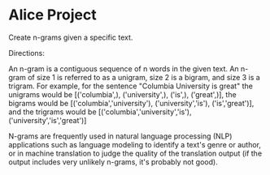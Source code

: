 # Alice Project

Create n-grams given a specific text.

Directions: 

An n-gram is a contiguous sequence of n words in the given text. An n-gram of size 1 is referred to as a unigram, size 2 is a bigram, and size 3 is a trigram. For example, for the sentence "Columbia University is great" the unigrams would be
[('columbia',), ('university',), ('is',), ('great',)], 
the bigrams would be
[('columbia','university'), ('university','is'), ('is','great')], 
and the trigrams would be 
[('columbia','university','is'), ('university','is','great')]

N-grams are frequently used in natural language processing (NLP) applications such as language modeling to identify a text's genre or author, or in machine translation to judge the quality of the translation output (if the output includes very unlikely n-grams, it's probably not good).
